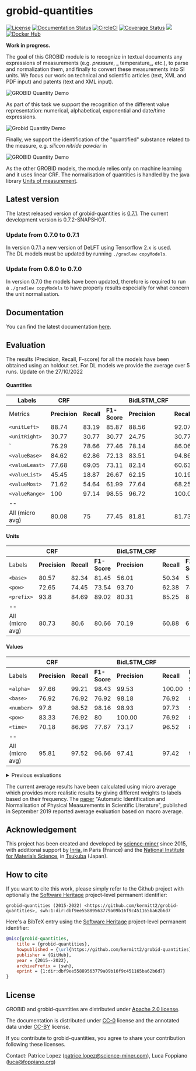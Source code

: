 # grobid-quantities

[![License](http://img.shields.io/:license-apache-blue.svg)](http://www.apache.org/licenses/LICENSE-2.0.html)
[![Documentation Status](https://readthedocs.org/projects/grobid-quantities/badge/?version=latest)](https://readthedocs.org/projects/grobid-quantities/?badge=latest)
[![CircleCI](https://circleci.com/gh/kermitt2/grobid-quantities.svg?style=svg)](https://circleci.com/gh/kermitt2/grobid-quantities)
[![Coverage Status](https://coveralls.io/repos/kermitt2/grobid-quantities/badge.svg)](https://coveralls.io/r/kermitt2/grobid-quantities)
[![](https://jitpack.io/v/kermitt2/grobid-quantities.svg)](https://jitpack.io/#kermitt2/grobid-quantities)
[![Docker Hub](https://img.shields.io/docker/pulls/lfoppiano/grobid-quantities.svg)](https://hub.docker.com/r/lfoppiano/grobid-quantities/ "Docker Pulls")

__Work in progress.__

The goal of this GROBID module is to recognize in textual documents any expressions of measurements (e.g. _pressure_, _
temperature_, etc.), to parse and normalization them, and finally to convert these measurements into SI units.
We focus our work on technical and scientific articles (text, XML and PDF input) and patents (text and XML input).

![GROBID Quantity Demo](doc/img/Screenshot2.png)

As part of this task we support the recognition of the different value representation: numerical, alphabetical,
exponential and date/time expressions.

![Grobid Quantity Demo](doc/img/Screenshot7.png)

Finally, we support the identification of the "quantified" substance related to the measure, e.g. _silicon nitride
powder_ in

![GROBID Quantity Demo](doc/img/Screenshot5.png)

As the other GROBID models, the module relies only on machine learning and it uses linear CRF.
The normalisation of quantities is handled by the java
library [Units of measurement](http://unitsofmeasurement.github.io/).

## Latest version

The latest released version of grobid-quantities
is [0.7.1](https://github.com/kermitt2/grobid-quantities/releases/tag/0.7.1). The current development version is
0.7.2-SNAPSHOT.

### Update from 0.7.0 to 0.7.1

In version 0.7.1 a new version of DeLFT using Tensorflow 2.x is used.  
The DL models must be updated by running `./gradlew copyModels`.

### Update from 0.6.0 to 0.7.0

In version 0.7.0 the models have been updated, therefore is required to run a `./gradlew copyModels` to have properly
results especially for what concern the unit normalisation.

## Documentation

You can find the latest documentation [here](http://grobid-quantities.readthedocs.io).

## Evaluation

The results (Precision, Recall, F-score) for all the models have been obtained using an holdout set. 
For DL models we provide the average over 5 runs. 
Update on the 27/10/2022

#### Quantities 

| Labels          | CRF            |             |               | **BidLSTM_CRF** |             |               | **BidLSTM_CRF_FEATURES** |             |               | **SciBERT**       |               |                |
|-----------------|----------------|-------------|---------------|-----------------|-------------|---------------|--------------------------|-------------|---------------|-------------------|---------------|----------------|
| Metrics         | **Precision**  | **Recall**  | **F1-Score**  | **Precision**   | **Recall**  | **F1-Score**  | **Precision**            | **Recall**  | **F1-Score**  | **Precision**     | **Recall**    | **F1-Score**   | 
| `<unitLeft>`    | 88.74          | 83.19       | 85.87         | 88.56           | 92.07       | 90.28         | 88.91                    | 92.20       | 90.53         | 93.26             | 70.39         | 80.23          | 
| `<unitRight>`   | 30.77          | 30.77       | 30.77         | 24.75           | 30.77       | 27.42         | 21.73                    | 30.77       | 25.41         | 17.31             | 21.54         | 19.18          | 
| `<valueAtomic>  | 76.29          | 78.66       | 77.46         | 78.14           | 86.06       | 81.90         | 78.21                    | 86.20       | 82.01         | 83.41             | 69.33         | 75.72          | 
| `<valueBase>`   | 84.62          | 62.86       | 72.13         | 83.51           | 94.86       | 88.61         | 83.36                    | 97.14       | 89.72         | 90.24             | 59.43         | 71.53          |  
| `<valueLeast>`  | 77.68          | 69.05       | 73.11         | 82.14           | 60.63       | 69.67         | 80.73                    | 60.63       | 69.12         | 79.31             | 53.49         | 63.88          | 
| `<valueList>`   | 45.45          | 18.87       | 26.67         | 62.15           | 10.19       | 17.34         | 73.33                    | 8.68        | 15.33         | 56.77             | 30.95         | 40.01          | 
| `<valueMost>`   | 71.62          | 54.64       | 61.99         | 77.64           | 68.25       | 72.61         | 77.25                    | 70.31       | 73.58         | 73.72             | 51.34         | 60.52          | 
| `<valueRange>`  | 100            | 97.14       | 98.55         | 96.72           | 100.00      | 98.32         | 94.05                    | 98.86       | 96.38         | 99.09             | 60.00         | 74.74          | 
| --              |                |             |               |                 |             |               |                          |             |               |                   |               |                | 
| All (micro avg) | 80.08          | 75          | 77.45         | 81.81           | 81.73       | 81.76         | 81.76                    | 81.94       | 81.85         | 84.41             | 64.70         | 73.25          | 

#### Units

|                 | **CRF**             |            |              | **BidLSTM_CRF**  |            |                | **BidLSTM_CRF_FEATURES** |            |              | **SciBERT**   |            |              |
|-----------------|---------------------|------------|--------------|------------------|------------|----------------|--------------------------|------------|--------------|---------------|------------|--------------|
| Labels          | **Precision**       | **Recall** | **F1-Score** | **Precision**    | **Recall** | **F1-Score**   | **Precision**            | **Recall** | **F1-Score** | **Precision** | **Recall** | **F1-Score** |
| `<base>`        | 80.57               | 82.34      | 81.45        | 56.01            | 50.34      | 53.02          | 63.89                    | 61.11      | 62.45        | 73.23         | 72.51      | 72.85        |
| `<pow>`         | 72.65               | 74.45      | 73.54        | 93.70            | 62.38      | 74.88          | 90.83                    | 70.24      | 79.19        | 70.72         | 49.41      | 58.11        |
| `<prefix>`      | 93.8                | 84.69      | 89.02        | 80.31            | 85.25      | 82.54          | 82.55                    | 83.51      | 82.95        | 74.60         | 82.75      | 78.45        |   
| --              |                     |            |              |                  |            |                |                          |            |              |               |            |              |
| All (micro avg) | 80.73               | 80.6       | 80.66        | 70.19            | 60.88      | 65.20          | 74.48                    | 68.27      | 71.30        | 72.91         | 68.09      | 70.41        |
 

#### Values

|                 | **CRF**          |            |              | **BidLSTM_CRF** |            |          | **BidLSTM_CRF_FEATURES** |            |                | **SciBERT**   |            |              |
|-----------------|------------------|------------|--------------|-----------------|------------|----------|--------------------------|------------|----------------|---------------|------------|--------------|
| Labels          | **Precision**    | **Recall** | **F1-Score** | **Precision**   | **Recall** | F1-Score | **Precision**            | **Recall** | **F1-Score**   | **Precision** | **Recall** | **F1-Score** |
| `<alpha>`       | 97.66            | 99.21      | 98.43        | 99.53           | 100.00     | 99.76    | 99.37                    | 99.37      | 99.68          | 99.84         | 100.00     | 99.92        |
| `<base>`        | 76.92            | 76.92      | 76.92        | 98.18           | 76.92      | 86.23    | 96.36                    | 96.36      | 85.51          | 85.11         | 84.62      | 84.70        |
| `<number>`      | 97.8             | 98.52      | 98.16        | 98.93           | 97.73      | 98.32    | 98.83                    | 98.83      | 98.50          | 98.46         | 98.94      | 98.70        |
| `<pow>`         | 83.33            | 76.92      | 80           | 100.00          | 76.92      | 86.96    | 96.36                    | 96.36      | 85.51          | 92.14         | 90.77      | 91.31        |
| `<time>`        | 70.18            | 86.96      | 77.67        | 73.17           | 96.52      | 83.05    | 78.43                    | 78.43      | 85.01          | 89.44         | 87.83      | 88.52        |
| --              |                  |            |              |                 |            |          |                          |            |                |               |            |              |
| All (micro avg) | 95.81            | 97.52      | 96.66        | 97.41           | 97.42      | 97.41    | 97.62                    | 97.62      | 97.64          | 97.95         | 98.28      | 98.11        |


<details>
  <summary>Previous evaluations</summary>

Previous evaluation were provided using 10-fold cross-validation (with average metrics over the 10 folds).

The `CRF` model was evaluated on the 30/04/2020.
The `BidLSTM_CRF_FEATURES` model was evaluated on the 28/11/2021

#### Quantities

|                 | CRF             |              |                 | BidLSTM_CRF_FEATURES       |              |          |
|-----------------|-----------------|--------------|-----------------|----------------------------|--------------|----------|
| Labels          | **Precision**   | **Recall**   | **F1-Score**    | **Precision**              | **Recall**   | F1-Score |
| `<unitLeft>`    | 96.45           | 95.06        | 95.74           | 95.17                      | 96.67        | 95.91    |    
| `<unitRight>`   | 88.96           | 68.65        | 75.43           | 92.52                      | 83.64        | 87.69    |    
| `<valueAtomic>  | 85.75           | 85.35        | 85.49           | 81.74                      | 89.21        | 85.30    |    
| `<valueBase>`   | 73.06           | 66.43        | 68.92           | 100.00                     | 75.00        | 85.71    |     
| `<valueLeast>`  | 85.68           | 79.03        | 82.07           | 89.24                      | 82.25        | 85.55    |    
| `<valueList>`   | 68.38           | 53.31        | 58.94           | 75.27                      | 75.33        | 75.12    |  
| `<valueMost>`   | 83.67           | 75.82        | 79.42           | 89.02                      | 81.56        | 85.10    |  
| `<valueRange>`  | 90.25           | 88.58        | 88.86           | 100.00                     | 96.25        | 97.90    |  
| --              |                 |              |                 |                            |              |          |  
| All (micro avg) | 88.96           | 85.4         | 87.14           | 87.23                      | 89.00        | 88.10    |    
 

#### Units

CRF was updated the 10/02/2021

|                 | CRF           |            |              | BidLSTM_CRF_FEATURES |            |           |
|-----------------|---------------|------------|--------------|----------------------|------------|-----------|
| Labels          | **Precision** | **Recall** | **F1-Score** | **Precision**        | **Recall** | F1-Score  |
| `<base>`        | 98.82         | 99.14      | 98.98        | 98.26                | 98.52      | 98.39     |    
| `<pow>`         | 97.62         | 98.56      | 98.08        | 100.00               | 98.57      | 99.28     |    
| `<prefix>`      | 99.5          | 98.76      | 99.13        | 98.89                | 97.75      | 98.30     |    
| --              |               |            |              |                      |            |           |  
| All (micro avg) | 98.85         | 99.01      | 98.93        | 98.51                | 98.39      | 98.45     |


#### Values

|                 | CRF           |            |              | BidLSTM_CRF_FEATURES |            |           |
|-----------------|---------------|------------|--------------|----------------------|------------|-----------|
| Labels          | **Precision** | **Recall** | **F1-Score** | **Precision**        | **Recall** | F1-Score  |
| `<alpha>`       | 96.9          | 98.84      | 97.85        | 99.41                | 99.55      | 99.48     |    
| `<base>`        | 85.14         | 74.48      | 79           | 96.67                | 100.00     | 98.00     |    
| `<number>`      | 98.07         | 99.05      | 98.55        | 99.55                | 98.68      | 99.11     |    
| `<pow>`         | 80.05         | 76.33      | 77.54        | 72.50                | 75.00      | 73.50     |     
| `<time>`        | 73.07         | 86.82      | 79.26        | 80.84                | 100.00     | 89.28     |
| --              |               |            |              |                      |            |           |  
| All (micro avg) | 96.15         | 97.95      | 97.4         | 98.49                | 98.66      | 98.57     |

</details>

The current average results have been calculated using micro average which provides more realistic results by giving
different weights to labels based on their frequency.
The [paper](https://hal.inria.fr/hal-02294424) "Automatic Identification and Normalisation of Physical Measurements in
Scientific Literature", published in September 2019 reported average evaluation based on macro average.

## Acknowledgement

This project has been created and developed by [science-miner](https://science-miner.com) since 2015, with additional
support by [Inria](http://www.inria.fr), in Paris (France) and
the [National Institute for Materials Science](http://www.nims.go.jp),
in [Tsukuba](https://en.wikipedia.org/wiki/Tsukuba,_Ibaraki) (Japan).

## How to cite

If you want to cite this work, please simply refer to the Github project with optionally
the [Software Heritage](https://www.softwareheritage.org/) project-level permanent identifier:

```
grobid-quantities (2015-2022) <https://github.com/kermitt2/grobid-quantities>, swh:1:dir:dbf9ee55889563779a09b16f9c451165ba62b6d7
```

Here's a BibTeX entry using the [Software Heritage](https://www.softwareheritage.org/) project-level permanent
identifier:

```bibtex
@misc{grobid-quantities,
    title = {grobid-quantities},
    howpublished = {\url{https://github.com/kermitt2/grobid-quantities}},
    publisher = {GitHub},
    year = {2015--2022},
    archivePrefix = {swh},
    eprint = {1:dir:dbf9ee55889563779a09b16f9c451165ba62b6d7}
}
```

## License

GROBID and grobid-quantities are distributed under [Apache 2.0 license](http://www.apache.org/licenses/LICENSE-2.0).

The documentation is distributed under [CC-0](https://creativecommons.org/publicdomain/zero/1.0/) license and the
annotated data under [CC-BY](https://creativecommons.org/licenses/by/4.0/) license.

If you contribute to grobid-quantities, you agree to share your contribution following these licenses.

Contact: Patrice Lopez (<patrice.lopez@science-miner.com>), Luca Foppiano (<luca@foppiano.org>)
